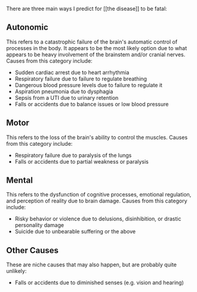 There are three main ways I predict for [[the disease]] to be fatal:

## Autonomic

This refers to a catastrophic failure of the brain's automatic control of processes in the body. It appears to be the most likely option due to what appears to be heavy involvement of the brainstem and/or cranial nerves. Causes from this category include:

- Sudden cardiac arrest due to heart arrhythmia
- Respiratory failure due to failure to regulate breathing
- Dangerous blood pressure levels due to failure to regulate it
- Aspiration pneumonia due to dysphagia
- Sepsis from a UTI due to urinary retention
- Falls or accidents due to balance issues or low blood pressure

## Motor

This refers to the loss of the brain's ability to control the muscles. Causes from this category include:

- Respiratory failure due to paralysis of the lungs
- Falls or accidents due to partial weakness or paralysis

## Mental

This refers to the dysfunction of cognitive processes, emotional regulation, and perception of reality due to brain damage. Causes from this category include:

- Risky behavior or violence due to delusions, disinhibition, or drastic personality damage
- Suicide due to unbearable suffering or the above

## Other Causes

These are niche causes that may also happen, but are probably quite unlikely:

- Falls or accidents due to diminished senses (e.g. vision and hearing)